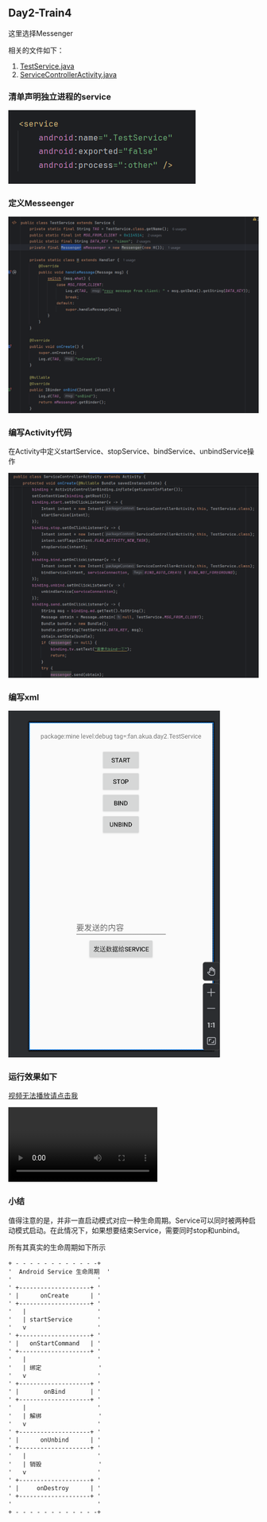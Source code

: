 ## Day2-Train4

这里选择Messenger

相关的文件如下：
1. [TestService.java](https://partner-gitlab.mioffice.cn/nj-trainingcollege/miclassroom240819/androidgroup4/tanzhehao/homework/-/blob/main/day2/app/src/main/java/fan/akua/day2/service/TestService.java)
2. [ServiceControllerActivity.java](https://partner-gitlab.mioffice.cn/nj-trainingcollege/miclassroom240819/androidgroup4/tanzhehao/homework/-/blob/main/day2/app/src/main/java/fan/akua/day2/activities/ServiceControllerActivity.java)

### 清单声明独立进程的service

![声明](pic/363679201881219.png)

### 定义Messeenger

![代码实现](pic/397402958037165.png)

### 编写Activity代码

在Activity中定义startService、stopService、bindService、unbindService操作

![Activity代码](pic/76422441705956.png)

### 编写xml

![xml](pic/67833437198366.png)

### 运行效果如下

[视频无法播放请点击我](https://partner-gitlab.mioffice.cn/nj-trainingcollege/miclassroom240819/androidgroup4/tanzhehao/homework/-/tree/main/day2/pic/20240820_140349.mp4)

<div>
    <video src="pic/20240820_140349.mp4"></video>
</div>

### 小结
值得注意的是，并非一直启动模式对应一种生命周期。Service可以同时被两种启动模式启动。在此情况下，如果想要结束Service，需要同时stop和unbind。

所有其真实的生命周期如下所示

```text
+ - - - - - - - - - - - -+
'  Android Service 生命周期  '
'                        '
' +--------------------+ '
' |      onCreate      | '
' +--------------------+ '
'   |                    '
'   | startService       '
'   v                    '
' +--------------------+ '
' |   onStartCommand   | '
' +--------------------+ '
'   |                    '
'   | 绑定                '
'   v                    '
' +--------------------+ '
' |       onBind       | '
' +--------------------+ '
'   |                    '
'   | 解绑                '
'   v                    '
' +--------------------+ '
' |      onUnbind      | '
' +--------------------+ '
'   |                    '
'   | 销毁                '
'   v                    '
' +--------------------+ '
' |     onDestroy      | '
' +--------------------+ '
'                        '
+ - - - - - - - - - - - -+
```
